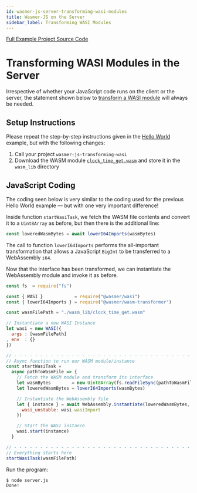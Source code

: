 ```yaml
---
id: wasmer-js-server-transforming-wasi-modules
title: Wasmer-JS on the Server
sidebar_label: Transforming WASI Modules
---
```


[Full Example Project Source Code](https://github.com/wasmerio/docs.wasmer.io/tree/master/docs/wasmer-js/server/examples/transforming-wasi-modules)

# Transforming WASI Modules in the Server

Irrespective of whether your JavaScript code runs on the client or the server, the statement shown below to [transform a WASI module](../../../wasmer-js-module-transformation) will always be needed.

## Setup Instructions

Please repeat the step-by-step instructions given in the [Hello World](/wasmer-js/server/examples/hello-world/wasmer-js-server-hello-world) example, but with the following changes:

1. Call your project `wasmer-js-transforming-wasi`
1. Download the WASM module [`clock_time_get.wasm`](https://github.com/wasmerio/docs.wasmer.io/raw/master/docs/wasmer-js/wasm_lib/clock_time_get.wasm) and store it in the `wasm_lib` directory

## JavaScript Coding

The coding seen below is very similar to the coding used for the previous Hello World example &mdash; but with one very important difference!

Inside function `startWasiTask`, we fetch the WASM file contents and convert it to a `Uint8Array` as before, but then there is the additional line:

```JavaScript
const loweredWasmBytes = await lowerI64Imports(wasmBytes)
```

The call to function `lowerI64Imports` performs the all-important transformation that allows a JavaScript `BigInt` to be transferred to a WebAssembly `i64`.

Now that the interface has been transformed, we can instantiate the WebAssembly module and invoke it as before.

```JavaScript
const fs  = require("fs")

const { WASI }            = require("@wasmer/wasi")
const { lowerI64Imports } = require("@wasmer/wasm-transformer")

const wasmFilePath = "./wasm_lib/clock_time_get.wasm"

// Instantiate a new WASI Instance
let wasi = new WASI({
  args : [wasmFilePath]
, env  : {}
})

// - - - - - - - - - - - - - - - - - - - - - - - - - - - - - - - - - - - - - - -
// Async function to run our WASM module/instance
const startWasiTask =
  async pathToWasmFile => {
    // Fetch the WASM module and transform its interface
    let wasmBytes        = new Uint8Array(fs.readFileSync(pathToWasmFile))
    let loweredWasmBytes = lowerI64Imports(wasmBytes)

    // Instantiate the WebAssembly file
    let { instance } = await WebAssembly.instantiate(loweredWasmBytes, {
      wasi_unstable: wasi.wasiImport
    })

    // Start the WASI instance
    wasi.start(instance)
  }

// - - - - - - - - - - - - - - - - - - - - - - - - - - - - - - - - - - - - - - -
// Everything starts here
startWasiTask(wasmFilePath)
```

Run the program:

```bash
$ node server.js
Done!
```
